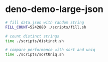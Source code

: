 # deno-demo-large-json

```bash
# fill data.json with random string
FILL_COUNT=5242880 ./scripts/fill.sh

# count distinct strings
time ./scripts/distinct.sh

# compare performance with sort and uniq
time ./scripts/sortUniq.sh
```
